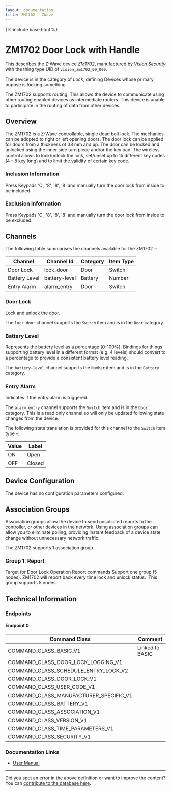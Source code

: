 ```yaml
---
layout: documentation
title: ZM1702 - ZWave
---
```


{% include base.html %}

# ZM1702 Door Lock with Handle
This describes the Z-Wave device *ZM1702*, manufactured by *[Vision Security](http://www.visionsecurity.com.tw/)* with the thing type UID of ```vision_zm1702_00_000```.

The device is in the category of *Lock*, defining Devices whose primary pupose is locking something.

The ZM1702 supports routing. This allows the device to communicate using other routing enabled devices as intermediate routers.  This device is unable to participate in the routing of data from other devices.

## Overview

The ZM1702 is a Z-Wave controllable, single dead bolt lock. The mechanics can be adopted to right or left opening doors. The door lock can be applied for doors from a thickness of 38 mm and up. The door can be locked and unlocked using the inner side turn piece and/or the key pad. The wireless control allows to lock/unlock the lock, set/unset up to 15 different key codes (4 - 8 key long) and to limit the validity of certain key code.

### Inclusion Information

Press Keypads 'C', '8', '8', '8' and manually turn the door lock from inside to be included.

### Exclusion Information

Press Keypads 'C', '8', '8', '8' and manually turn the door lock from inside to be excluded.

## Channels

The following table summarises the channels available for the ZM1702 -:

| Channel | Channel Id | Category | Item Type |
|---------|------------|----------|-----------|
| Door Lock | lock_door | Door | Switch | 
| Battery Level | battery-level | Battery | Number |
| Entry Alarm | alarm_entry | Door | Switch | 

### Door Lock

Lock and unlock the door.

The ```lock_door``` channel supports the ```Switch``` item and is in the ```Door``` category.

### Battery Level

Represents the battery level as a percentage (0-100%). Bindings for things supporting battery level in a different format (e.g. 4 levels) should convert to a percentage to provide a consistent battery level reading.

The ```battery-level``` channel supports the ```Number``` item and is in the ```Battery``` category.

### Entry Alarm

Indicates if the entry alarm is triggered.

The ```alarm_entry``` channel supports the ```Switch``` item and is in the ```Door``` category. This is a read only channel so will only be updated following state changes from the device.

The following state translation is provided for this channel to the ```Switch``` item type -:

| Value | Label     |
|-------|-----------|
| ON | Open |
| OFF | Closed |



## Device Configuration

The device has no configuration parameters configured.

## Association Groups

Association groups allow the device to send unsolicited reports to the controller, or other devices in the network. Using association groups can allow you to eliminate polling, providing instant feedback of a device state change without unnecessary network traffic.

The ZM1702 supports 1 association group.

### Group 1: Report

Target for Door Lock Operation Report commands
Support one group (5 nodes). ZM1702 will report back every time lock and unlock status. 
This group supports 5 nodes.

## Technical Information

### Endpoints

#### Endpoint 0

| Command Class | Comment |
|---------------|---------|
| COMMAND_CLASS_BASIC_V1| Linked to BASIC|
| COMMAND_CLASS_DOOR_LOCK_LOGGING_V1| |
| COMMAND_CLASS_SCHEDULE_ENTRY_LOCK_V2| |
| COMMAND_CLASS_DOOR_LOCK_V1| |
| COMMAND_CLASS_USER_CODE_V1| |
| COMMAND_CLASS_MANUFACTURER_SPECIFIC_V1| |
| COMMAND_CLASS_BATTERY_V1| |
| COMMAND_CLASS_ASSOCIATION_V1| |
| COMMAND_CLASS_VERSION_V1| |
| COMMAND_CLASS_TIME_PARAMETERS_V1| |
| COMMAND_CLASS_SECURITY_V1| |

### Documentation Links

* [User Manual](https://www.cd-jackson.com/zwave_device_uploads/411/zm1702.pdf)

---

Did you spot an error in the above definition or want to improve the content?
You can [contribute to the database here](http://www.cd-jackson.com/index.php/zwave/zwave-device-database/zwave-device-list/devicesummary/411).
